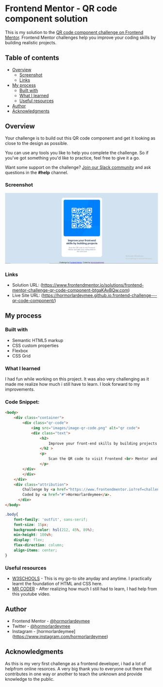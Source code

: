 # Frontend Mentor - QR code component solution

This is my solution to the [QR code component challenge on Frontend Mentor](https://www.frontendmentor.io/challenges/qr-code-component-iux_sIO_H). Frontend Mentor challenges help you improve your coding skills by building realistic projects. 

## Table of contents

- [Overview](#overview)
  - [Screenshot](#screenshot)
  - [Links](#links)
- [My process](#my-process)
  - [Built with](#built-with)
  - [What I learned](#what-i-learned)
  - [Useful resources](#useful-resources)
- [Author](#author)
- [Acknowledgments](#acknowledgments)


## Overview

Your challenge is to build out this QR code component and get it looking as close to the design as possible.

You can use any tools you like to help you complete the challenge. So if you've got something you'd like to practice, feel free to give it a go.

Want some support on the challenge? [Join our Slack community](https://www.frontendmentor.io/slack) and ask questions in the **#help** channel.


### Screenshot

![](./Screenshot.png)


### Links

- Solution URL: (https://www.frontendmentor.io/solutions/frontend-mentor-challenge-qr-code-component-btgaKAvBQw.com)
- Live Site URL: (https://hormorlardeymee.github.io.frontend-challenge---qr-code-component/)

## My process

### Built with

- Semantic HTML5 markup
- CSS custom properties
- Flexbox
- CSS Grid

### What I learned
I had fun while working on this project. It was also very challenging as it made me realize how much i still have to learn. I look forward to my improvements.

### Code Snippet:
```html
<body>
    <div class="container">
        <div class="qr-code">
            <img src="images/image-qr-code.png" alt="qr code">
            <div class="text">
                <h2>    
                    Improve your front-end skills by building projects
                </h2 >  
                <p>
                    Scan the QR code to visit Frontend <br> Mentor and take your coding skills to <br> the next level
                </p>
        </div>
        </div>
    </div>
    <div class="attribution">
        Challenge by <a href="https://www.frontendmentor.io?ref=challenge" target="_blank">Frontend Mentor</a>. 
        Coded by <a href="#">Hormorlardeymee</a>.
      </div>
</body>
```
```css
.body{
    font-family: 'outfit', sans-serif;
    font-size: 15px;
    background-color: hsl(212, 45%, 89%);
    min-height: 100vh;
    display: flex;
    flex-direction: column;
    align-items: center;
}
```

### Useful resources

- [W3SCHOOLS](https://www.w3schools.com) - This is my  go-to site anyday and anytime. I practically learnt the foundation of HTML and CSS here.
- [MR CODER](https://youtu.be/5BBYPntB-GY) - After realizing how much I still had to learn, I had help from this youtube video. 


## Author

- Frontend Mentor - [@hormorlardeymee](https://www.frontendmentor.io/profile/hormorlardeymee)
- Twitter - [@hormorlardeymee](https://www.twitter.com/hormorlardeymee)
- Instagram - [hormorlardeymee] (https://www.instagram.com/hormorlardeymee)


## Acknowledgments

As this is my very first challenge as a frontend developer, i had a lot of helpfrom online resorces. A very big thank you to everyone out there that contributes in one way or another to teach the unknown and provide knowledge to the public.
